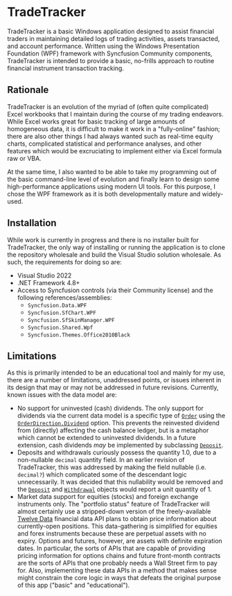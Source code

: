 # TradeTracker

TradeTracker is a basic Windows application designed to assist financial traders in maintaining detailed logs of 
trading activities, assets transacted, and account performance. Written using the Windows Presentation Foundation 
(WPF) framework with Syncfusion Community components, TradeTracker is intended to provide a basic, no-frills 
approach to routine financial instrument transaction tracking.

## Rationale

TradeTracker is an evolution of the myriad of (often quite complicated) Excel workbooks that I maintain during the 
course of my trading endeavors. While Excel works great for basic tracking of large amounts of homogeneous data, it 
is difficult to make it work in a "fully-online" fashion; there are also other things I had always wanted such as 
real-time equity charts, complicated statistical and performance analyses, and other features which would be 
excruciating to implement either via Excel formula raw or VBA.

At the same time, I also wanted to be able to take my programming out of the basic command-line level of evolution 
and finally learn to design some high-performance applications using modern UI tools. For this purpose, I chose the 
WPF framework as it is both developmentally mature and widely-used.

## Installation

While work is currently in progress and there is no installer built for TradeTracker, the only way of installing or 
running the application is to clone the repository wholesale and build the Visual Studio solution wholesale. As 
such, the requirements for doing so are:

- Visual Studio 2022
- .NET Framework 4.8+
- Access to Syncfusion controls (via their Community license) and the following references/assemblies:
    - `Syncfusion.Data.WPF`
    - `Syncfusion.SfChart.WPF`
    - `Syncfusion.SfSkinManager.WPF`
    - `Syncfusion.Shared.Wpf`
    - `Syncfusion.Themes.Office2010Black`

## Limitations

As this is primarily intended to be an educational tool and mainly for my use, there are a number of limitations, 
unaddressed points, or issues inherent in its design that may or may not be addressed in future revisions. 
Currently, known issues with the data model are:

- No support for uninvested (cash) dividends. The only support for dividends via the current data model is a specific type of [`Order`](https://github.com/ecfedele/TradeTracker/blob/main/TradeTracker/Data/Order.cs) using the [`OrderDirection.Dividend`](https://github.com/ecfedele/TradeTracker/blob/main/TradeTracker/Data/Enumerations/OrderDirection.cs) option. This prevents the reinvested dividend from (directly) affecting the cash balance ledger, but is a metaphor which cannot be extended to uninvested dividends. In a future extension, cash dividends *may* be implemented by subclassing [`Deposit`](https://github.com/ecfedele/TradeTracker/blob/main/TradeTracker/Data/Deposit.cs).
- Deposits and withdrawals curiously possess the quantity 1.0, due to a non-nullable `decimal` quantity field. In an earlier revision of TradeTracker, this was addressed by making the field nullable (i.e. `decimal?`) which complicated some of the descendant logic unnecessarily. It was decided that this nullability would be removed and the [`Deposit`](https://github.com/ecfedele/TradeTracker/blob/main/TradeTracker/Data/Deposit.cs) and [`Withdrawal`](https://github.com/ecfedele/TradeTracker/blob/main/TradeTracker/Data/Withdrawal.cs) objects would report a unit quantity of 1.
- Market data support for equities (stocks) and foreign exchange instruments only. The "portfolio status" feature of TradeTracker will almost certainly use a stripped-down version of the freely-available [Twelve Data](https://twelvedata.com/) financial data API plans to obtain price information about currently-open positions. This data-gathering is simplified for equities and forex instruments because these are perpetual assets with no expiry. Options and futures, however, are assets with definite expiration dates. In particular, the sorts of APIs that are capable of providing pricing information for options chains and future front-month contracts are the sorts of APIs that one probably needs a Wall Street firm to pay for. Also, implementing these data APIs in a method that makes sense might constrain the core logic in ways that defeats the original purpose of this app ("basic" and "educational").